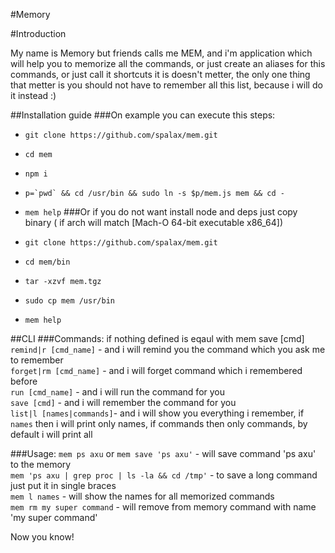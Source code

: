 #Memory

#Introduction

My name is Memory but friends calls me MEM, and i'm 
application which will help you to memorize all the commands, 
or just create an aliases for this commands, or just call it 
shortcuts it is doesn't metter, the only one thing that metter 
is you should not have to remember all this list, because i will
do it instead :)

##Installation guide
###On example you can execute this steps:
- `git clone https://github.com/spalax/mem.git`
- `cd mem`
- `npm i`
- ``p=`pwd` && cd /usr/bin && sudo ln -s $p/mem.js mem && cd -``
- `mem help`
###Or if you do not want install node and deps just copy binary 
 ( if arch will match [Mach-O 64-bit executable x86_64])
    
- `git clone https://github.com/spalax/mem.git`
- `cd mem/bin`
- `tar -xzvf mem.tgz`
- `sudo cp mem /usr/bin`
- `mem help`

##CLI
###Commands:
if nothing defined is eqaul with mem save [cmd]<br />
`remind|r [cmd_name]` - and i will remind you the command which you ask me to remember<br />
`forget|rm [cmd_name]` - and i will forget command which i remembered before<br />
`run [cmd_name]` - and i will run the command for you<br />
`save [cmd]` - and i will remember the command for you<br />
`list|l [names|commands]`- and i will show you everything i remember, 
if `names` then i will print only names, 
if commands then only commands, by default i will print all 

###Usage:
`mem ps axu` or `mem save 'ps axu'` - will save command 'ps axu' to the memory<br />
`mem 'ps axu | grep proc | ls -la && cd /tmp'` - to save a long command just put it in single braces<br />
`mem l names` - will show the names for all memorized commands<br />
`mem rm my super command` - will remove from memory command with name 'my super command'<br />

Now you know!
